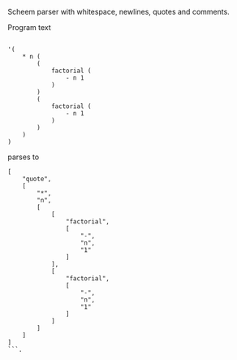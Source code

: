 Scheem parser with whitespace, newlines, quotes and comments.

Program text

```

'(
	* n (
		(
			factorial (
				- n 1
			)
		)
		(
			factorial (
				- n 1
			)
		)
	)
)

```

parses to

```
[
	"quote",
	[
		"*",
		"n",
		[
			[
				"factorial",
				[
					"-",
					"n",
					"1"
				]
			],
			[
				"factorial",
				[
					"-",
					"n",
					"1"
				]
			]
		]
	]
]
```.